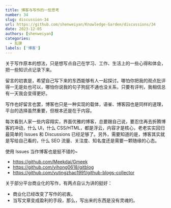 ```yaml
---
title: 博客与写作的一些思考
number: 34
slug: discussion-34
url: https://github.com/shenweiyan/Knowledge-Garden/discussions/34
date: 2023-12-05
authors: [shenweiyan]
categories: 
  - 乱弹
labels: ['博客']
---
```


关于写作原本的想法，只是想写点自己在学习、工作、生活上的一些心得和体会，把一些知识点记录下来。

留言的初衷是，希望自己写下来的东西能够有人一起探讨。哪怕你把我的观点批评得一无是处也可以，哪怕你说我的句子狗屁不通也没关系，只要有评判，我相信总有一天我会变得更好。

<!-- more -->

写作也好留言也罢，博客也只是一种实现的载体，语雀、博客园也是同样的道理，平台的选择虽然重要，但根本还是在于内容。

每次看到人家一些内容翔实，界面优雅的博客，总要跟自己说，要忍住再去折腾博客的冲动，什么 UI，什么 CSS/HTML，都是浮云，内容才是核心，老老实实回归最简单的 Issues 和 Discussions 已经足够了。另外，需要知道的是，博客其实就是写给自己看的，什么 SEO 流量、关注度、知名度还是需要一颗随缘的心态。

使用 Issues 当作博客也是挺不错的~

- <https://github.com/Meekdai/Gmeek>
- <https://github.com/yihong0618/gitblog>
- <https://github.com/yutingzhao1991/github-blogs-collector>

关于部分平台商业化的写作，有两点自认为讲的挺好：    

- 商业化已经改变了写作的初衷。    
- 当写文章变成盈利的手段，那么，写出来的东西是没有灵魂的。

<script src="https://giscus.app/client.js"
	data-repo="shenweiyan/Knowledge-Garden"
	data-repo-id="R_kgDOKgxWlg"
	data-mapping="number"
	data-term="34"
	data-reactions-enabled="1"
	data-emit-metadata="0"
	data-input-position="bottom"
	data-theme="light"
	data-lang="zh-CN"
	crossorigin="anonymous"
	async>
</script>
